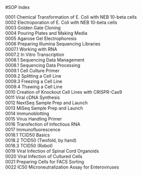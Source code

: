#SOP Index

0001 Chemical Transformation of E. Coli with NEB 10-beta cells  
0002 Electroporation of E. Coli with NEB 10-beta cells  
0003 Golden Gate Cloning  
0004 Pouring Plates and Making Media  
0005 Agarose Gel Electrophoresis  
0006 Preparing Illumina Sequencing Libraries  
0007.1 Working with RNA  
0007.2 In Vitro Transcription  
0008.1 Sequencing Data Management  
0008.1 Sequencing Data Processing  
0009.1 Cell Culture Primer  
0009.2 Splitting a Cell Line  
0009.3 Freezing a Cell Line  
0009.4 Thawing a Cell Line  
0010 Creation of Knockout Cell Lines with CRISPR-Cas9  
0011 Viral cDNA Synthesis  
0012 NextSeq Sample Prep and Launch  
0013 MiSeq Sample Prep and Launch  
0014 Immunoblotting  
0015 Virus Handling Primer  
0016 Transfection of Infectious RNA  
0017 Immunofluorescence  
0018.1 TCID50 Basics  
0018.2 TCID50 (Twofold, by hand)  
0018.3 TCID50 (Robot)  
0019 Viral Infection of Spinal Cord Organoids  
0020 Viral Infection of Cultured Cells  
0021 Preparing Cells for FACS Sorting  
0022 IC50 Microneutralization Assay for Enteroviruses  

